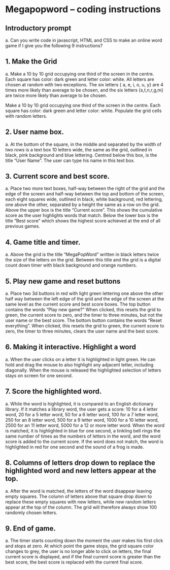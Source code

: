 # Megapopword – coding instructions

## Introductory prompt 
a.	Can you write code in javascript, HTML and CSS to make an online word game if I give you the following 9 instructions?

## 1.	Make the Grid
a.	Make a 10 by 10 grid occupying one third of the screen in the centre.  Each square has color: dark green and letter color: white.  All letters are chosen at random with two exceptions. The six letters { a, e, i, o, u, y} are 4 times more likely than average to be chosen, and the six letters {s,t,n,r,g,m}  are twice more likely than average to be chosen.

Make a 10 by 10 grid occupying one third of the screen in the centre. Each square has color: dark green and letter color: white. Populate the grid cells with random letters.

## 2.	User name box.
a.	At the bottom of the square, in the middle and separated by the width of two rows is a text box 10 letters wide, the same as the grid, outlined in black, pink background and blue lettering.  Centred below this box, is the title “User Name”. The user can type his name in this text box.

## 3.	Current score and best score.
a.	Place two more text boxes, half-way between the right of the grid and the edge of the screen and half-way between the top and bottom of the screen, each eight squares wide, outlined in black, white background, red lettering, one above the other, separated by a height the same as a row on the grid.  Above the upper box is the title “Current score”.  This shows the cumulative score as the user highlights words that match.  Below the lower box is the title “Best score” which shows the highest score achieved at the end of all previous games.

## 4.	Game title and timer.
a.	Above the grid is the title “MegaPopWord” written in black letters twice the size of the letters on the grid.  Between this title and the grid is a digital count down timer with black background and orange numbers. 

## 5.	Play new game and reset buttons
a.	Place two 3d buttons in red with light green lettering one above the other half way between the left edge of the grid and the edge of the screen at the same level as the current score and best score boxes.  The top button contains the words “Play new game?” When clicked, this resets the grid to green, the current score to zero, and the timer to three minutes, but not the user name or the best score. The bottom button contains the words “Reset everything”.  When clicked, this resets the grid to green, the current score to zero, the timer to three minutes, clears the user name and the best score. 

## 6.	Making it interactive. Highlight a word
a.	When the user clicks on a letter it is highlighted in light green.  He can hold and drag the mouse to also highlight any adjacent letter, including diagonally. When the mouse is released the highlighted selection of letters stays on screen for one second.

## 7.	Score the highlighted word.
a.	While the word is highlighted, it is compared to an English dictionary library.  If it matches a library word, the user gets a score: 10 for a 4 letter word, 20 for a 5 letter word, 50 for a 6 letter word, 100 for a 7 letter word, 250 for an 8 letter word, 500 for a 9 letter word, 1000 for a 10 letter word, 2500 for an 11 letter word, 5000 for a 12 or more letter word.  When the word is matched, it is highlighted in blue for one second,  a tinkling bell rings the same number of times as the numbers of letters in the word, and the word score is added to the current score.  If the word does not match, the word is highlighted in red for one second and the sound of a frog is made.

## 8.	Columns of letters drop down to replace the highlighted word and new letters appear at the top.  
a.	After the word is matched, the letters of the word disappear leaving empty squares.  The column of letters above that square drop down to replace these empty squares with new letters, while new random letters appear at the top of the column.  The grid will therefore always show 100 randomly chosen letters.

## 9.	End of game.
a.	The timer starts counting down the moment the user makes his first click and stops at zero.  At which point the game stops, the grid square color changes to grey, the user is no longer able to click on letters, the final current score is displayed, and if the final current score is greater than the best score, the best score is replaced with the current final score.




